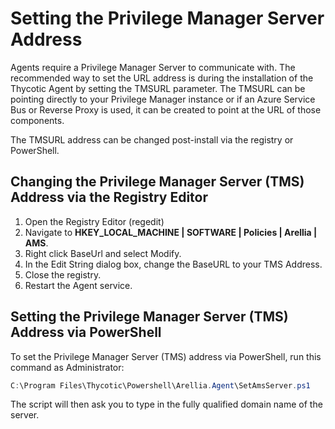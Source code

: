 [title]: # (Setting the Privilege Manager Server Address)
[tags]: # (agent set-up)
[priority]: # (1600)
# Setting the Privilege Manager Server Address

Agents require a Privilege Manager Server to communicate with. The recommended way to set the URL address is during the installation of the Thycotic Agent by setting the TMSURL parameter. The TMSURL can be pointing directly to your Privilege Manager instance or if an Azure Service Bus or Reverse Proxy is used, it can be created to point at the URL of those components.

The TMSURL address can be changed post-install via the registry or PowerShell.

## Changing the Privilege Manager Server (TMS) Address via the Registry Editor

1. Open the Registry Editor (regedit)
1. Navigate to __HKEY_LOCAL_MACHINE | SOFTWARE | Policies | Arellia | AMS__. <!-- TODO: add new screen capture -->
1. Right click BaseUrl and select Modify.
1. In the Edit String dialog box, change the BaseURL to your TMS Address.
1. Close the registry.
1. Restart the Agent service.

## Setting the Privilege Manager Server (TMS) Address via PowerShell

To set the Privilege Manager Server (TMS) address via PowerShell, run this command as Administrator:

```ps1
C:\Program Files\Thycotic\Powershell\Arellia.Agent\SetAmsServer.ps1
```

The script will then ask you to type in the fully qualified domain name of the server.

